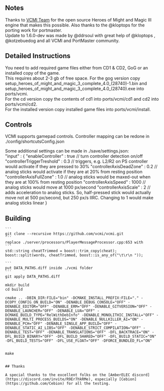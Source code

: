 ## Notes

Thanks to [VCMI Team](https://github.com/vcmi/vcmi) for the open source Heroes of Might and Magic III engine that makes this possible.  Also thanks to the @kloptops for the porting work for portmaster.  
Update to 1.6.0-dev was made by @ddrsoul with great help of @kloptops , @kotzebuedog and all VCMI and PortMaster community.

## Detailed Instructions

You need to add required game files either from CD1 & CD2, GoG or an installed copy of the game.  
This requires about 2-3 gb of free space. For the gog version copy setup_heroes_of_might_and_magic_3_complete_4.0_(28740)-1.bin and setup_heroes_of_might_and_magic_3_complete_4.0_(28740).exe into ports/vcmi.  
For the cd version copy the contents of cd1 into ports/vcmi/cd1 and cd2 into ports/vcmi/cd2.  
For the installed version copy installed game files into ports/vcmi/install.

## Controls

VCMI supports gamepad controls.
Controller mapping can be redone in ./config/shortcutsConfig.json  

Some additional settings can be made in ./save/settings.json:  
"input" : {
    "enableController" : true // turn controller detection on/off
    "controllerTriggerTreshold" : 0.3  // triggers, e.g. L2/R2 on PS controller would activate if they are pressed to 30%
    "controllerAxisDeadZone" : 0.2 // analog sticks would activate if they are at 20% from resting position
    "controllerAxisFullZone" : 1.0 // analog sticks would be maxed-out when they are at 100% from resting position
    "controllerAxisSpeed" : 1000 // analog sticks would move at 1000 px/second
    "controllerAxisScale" : 2 // adds acceleration to analog sticks. So, half-pressed stick would actually move not at 500 px/second, but 250 px/s IIRC. Changing to 1 would make analog sticks linear
}

## Building

	```
    git clone --recursive https://github.com/vcmi/vcmi.git
	```
	replace ./server/processors/PlayerMessageProcessor.cpp:653 with 
	```
	std::string cheatTrimmed = boost::trim_copy(cheat);
	boost::split(words, cheatTrimmed, boost::is_any_of("\t\r\n "));

	```
	put DATA_PATHS.diff inside ./vcmi folder
	```
    git apply DATA_PATHS.diff

    mkdir build
    cd build

	cmake .. -DBIN_DIR:FILE="bin" -DCMAKE_INSTALL_PREFIX:FILE="." -DCOPY_CONFIG_ON_BUILD="ON" -DENABLE_DEBUG_CONSOLE="OFF" -DENABLE_EDITOR="OFF" -DENABLE_ERM="OFF" -DENABLE_GITVERSION="OFF" -DENABLE_LAUNCHER="OFF" -DENABLE_LUA="OFF" -DCMAKE_BUILD_TYPE="RelWithDebInfo" -DENABLE_MONOLITHIC_INSTALL="OFF" -DENABLE_MULTI_PROCESS_BUILDS="ON" -DENABLE_NULLKILLER_AI="ON" -DENABLE_PCH="OFF" -DENABLE_SINGLE_APP_BUILD="OFF" -DENABLE_STATIC_AI_LIBS="OFF" -DENABLE_STRICT_COMPILATION="OFF" -DENABLE_TEST="OFF" -DENABLE_TRANSLATIONS="OFF" -DFL_BACKTRACE="ON" -DFL_BUILD_BINARY="OFF" -DFL_BUILD_SHARED="OFF" -DFL_BUILD_STATIC="ON" -DFL_BUILD_TESTS="OFF" -DFL_USE_FLOAT="OFF" -DFORCE_BUNDLED_FL="ON"


    make
```

## Thanks

A special thanks to the excellent folks on the [AmberELEC discord](https://discord.com/invite/R9Er7hkRMe), especially [Cebion](https://github.com/Cebion) for all the testing.


